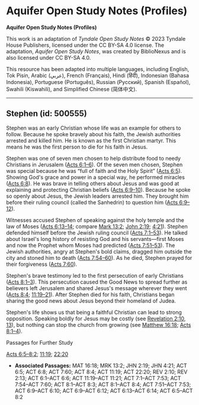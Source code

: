 # Aquifer Open Study Notes (Profiles)

**Aquifer Open Study Notes (Profiles)**

This work is an adaptation of *Tyndale Open Study Notes* © 2023 Tyndale House Publishers, licensed under the CC BY\-SA 4\.0 license. The adaptation, *Aquifer Open Study Notes*, was created by BiblioNexus and is also licensed under CC BY\-SA 4\.0\.

This resource has been adapted into multiple languages, including English, Tok Pisin, Arabic (عربي), French (Français), Hindi (हिंदी), Indonesian (Bahasa Indonesia), Portuguese (Português), Russian (Русский), Spanish (Español), Swahili (Kiswahili), and Simplified Chinese (简体中文).



--------------------------------

## Stephen (id: 500555)

Stephen was an early Christian whose life was an example for others to follow. Because he spoke bravely about his faith, the Jewish authorities arrested and killed him. He is known as the first Christian martyr. This means he was the first person to die for his faith in Jesus.

Stephen was one of seven men chosen to help distribute food to needy Christians in Jerusalem ([Acts 6:1–6](https://ref.ly/Acts6:1-Acts6:6)). Of the seven men chosen, Stephen was special because he was “full of faith and the Holy Spirit” ([Acts 6:5](https://ref.ly/Acts6:5)). Showing God's grace and power in a special way, he performed miracles ([Acts 6:8](https://ref.ly/Acts6:8)). He was brave in telling others about Jesus and was good at explaining and protecting Christian beliefs ([Acts 6:9–10](https://ref.ly/Acts6:9-Acts6:10)). Because he spoke so openly about Jesus, the Jewish leaders arrested him. They brought him before their ruling council (called the Sanhedrin) to question him ([Acts 6:9–12](https://ref.ly/Acts6:9-Acts6:12)).

Witnesses accused Stephen of speaking against the holy temple and the law of Moses ([Acts 6:13–14](https://ref.ly/Acts6:13-Acts6:14); compare [Mark 13:2](https://ref.ly/Mark13:2); [John 2:19](https://ref.ly/John2:19); [4:21](https://ref.ly/John4:21)). Stephen defended himself before the Jewish ruling council ([Acts 7:1–53](https://ref.ly/Acts7:1-Acts7:53)). He talked about Israel's long history of resisting God and his servants—first Moses and now the Prophet whom Moses had predicted ([Acts 7:51–53](https://ref.ly/Acts7:51-Acts7:53)). The Jewish authorities, angry at Stephen's bold claims, dragged him outside the city and stoned him to death ([Acts 7:54–60](https://ref.ly/Acts7:54-Acts7:60)). As he died, Stephen prayed for their forgiveness ([Acts 7:60](https://ref.ly/Acts7:60)).

Stephen's brave testimony led to the first persecution of early Christians ([Acts 8:1–3](https://ref.ly/Acts8:1-Acts8:3)). This persecution caused the Good News to spread further as believers left Jerusalem and shared Jesus's message wherever they went ([Acts 8:4](https://ref.ly/Acts8:4); [11:19–21](https://ref.ly/Acts11:19-Acts11:21)). After Stephen died for his faith, Christians began sharing the good news about Jesus beyond their homeland of Judea.

Stephen's life shows us that being a faithful Christian can lead to strong opposition. Speaking boldly for Jesus may be costly (see [Revelation 2:10](https://ref.ly/Rev2:10), [13](https://ref.ly/Rev2:13)), but nothing can stop the church from growing (see [Matthew 16:18](https://ref.ly/Matt16:18); [Acts 8:1–4](https://ref.ly/Acts8:1-Acts8:4)).

Passages for Further Study

[Acts 6:5–8:2](https://ref.ly/Acts6:5-Acts8:2); [11:19](https://ref.ly/Acts11:19); [22:20](https://ref.ly/Acts22:20)

* **Associated Passages:** MAT 16:18; MRK 13:2; JHN 2:19; JHN 4:21; ACT 6:5; ACT 6:8; ACT 7:60; ACT 8:4; ACT 11:19; ACT 22:20; REV 2:10; REV 2:13; ACT 6:1–ACT 6:6; ACT 11:19–ACT 11:21; ACT 7:1–ACT 7:53; ACT 7:54–ACT 7:60; ACT 8:1–ACT 8:3; ACT 8:1–ACT 8:4; ACT 7:51–ACT 7:53; ACT 6:9–ACT 6:10; ACT 6:9–ACT 6:12; ACT 6:13–ACT 6:14; ACT 6:5–ACT 8:2

